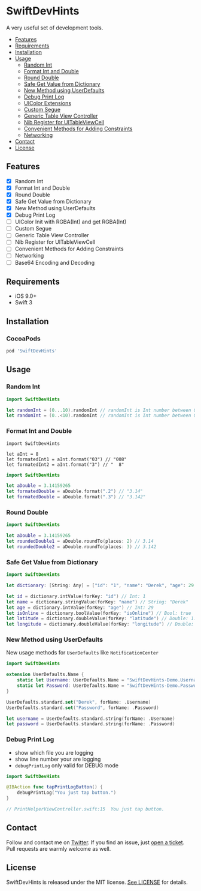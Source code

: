 # SwiftDevHints
A very useful set of development tools.

- [Features](#features)
- [Requirements](#requirements)
- [Installation](#installation)
- [Usage](#usage)
    + [Random Int](#random-int)
    + [Format Int and Double](#format-int-and-double)
    + [Round Double](#round-double)
    + [Safe Get Value from Dictionary](#safe-get-value-from-dictionary)
    + [New Method using UserDefaults](#new-method-using-userDefaults)
    + [Debug Print Log](#debug-print-log)
    + [UIColor Extensions](#uicolor-extensions)
    + [Custom Segue](#custom-segue)
    + [Generic Table View Controller](#generic-table-view-controller)
    + [Nib Register for UITableViewCell](#nib-register-for-uitableviewcell)
    + [Convenient Methods for Adding Constraints](#convenient-methods-for-adding-constraints)
    + [Networking](#networking)
- [Contact](#contact)
- [License](#license)

## Features

- [x] Random Int
- [x] Format Int and Double
- [x] Round Double
- [x] Safe Get Value from Dictionary
- [x] New Method using UserDefaults
- [x] Debug Print Log
- [ ] UIColor Init with RGBA(Int) and get RGBA(Int)
- [ ] Custom Segue
- [ ] Generic Table View Controller
- [ ] Nib Register for UITableViewCell
- [ ] Convenient Methods for Adding Constraints
- [ ] Networking
- [ ] Base64 Encoding and Decoding

## Requirements

- iOS 9.0+
- Swift 3

## Installation

### CocoaPods

```ruby
pod 'SwiftDevHints'
```

## Usage

### Random Int

```swift
import SwiftDevHints

let randomInt = (0...10).randomInt // randomInt is Int number between 0 ~ 10 (include 10)
let randomInt = (0..<10).randomInt // randomInt is Int number between 0 ~ 10 (not include 10)
```

### Format Int and Double

```
import SwiftDevHints

let aInt = 8
let formatedInt1 = aInt.format("03") // "008"
let formatedInt2 = aInt.format("3") // "  8"
```

```swift
import SwiftDevHints

let aDouble = 3.14159265
let formatedDouble = aDouble.format(".2") // "3.14"
let formatedDouble = aDouble.format(".3") // "3.142"
```

### Round Double

```swift
import SwiftDevHints

let aDouble = 3.14159265
let roundedDouble1 = aDouble.roundTo(places: 2) // 3.14
let roundedDouble2 = aDouble.roundTo(places: 3) // 3.142
```


### Safe Get Value from Dictionary

```swift
import SwiftDevHints

let dictionary: [String: Any] = ["id": "1", "name": "Derek", "age": 29, "isOnline": true, "latitude": 1.290270, "longitude": 103.851959]

let id = dictionary.intValue(forKey: "id") // Int: 1
let name = dictionary.stringValue(forKey: "name") // String: "Derek"
let age = dictionary.intValue(forKey: "age") // Int: 29
let isOnline = dictionary.boolValue(forKey: "isOnline") // Bool: true
let latitude = dictionary.doubleValue(forKey: "latitude") // Double: 1.290270
let longitude = dictionary.doubleValue(forKey: "longitude") // Double: 103.851959
```


### New Method using UserDefaults

New usage methods for `UserDefaults` like `NotificationCenter`
```swift
import SwiftDevHints

extension UserDefaults.Name {
    static let Username: UserDefaults.Name = "SwiftDevHints-Demo.Username"
    static let Password: UserDefaults.Name = "SwiftDevHints-Demo.Password"
}

UserDefaults.standard.set("Derek", forName: .Username)
UserDefaults.standard.set("Password", forName: .Password)

let username = UserDefaults.standard.string(forName: .Username)
let password = UserDefaults.standard.string(forName: .Password)
```


### Debug Print Log

- show which file you are logging
- show line number your are logging
- `debugPrintLog` only valid for DEBUG mode

```swift
import SwiftDevHints

@IBAction func tapPrintLogButton() {
    debugPrintLog("You just tap button.")
}

// PrintHelperViewController.swift:15  You just tap button.
```

<!---
### UIColor Extensions

```swift
```

### Custom Segue

### Generic Table View Controllers

```swift
import SwiftDevHints

struct Category {
    var title: String
}
let categories = [Category(title: "Computers"), Category(title: "Electronics")]

let categoriesVC = ItemsViewController(items: categories, configure: { (cell, category) in
    cell.textLabel?.text = category.title
})
nc.pushViewController(categoriesVC, animated: true)
```

### Nib Register for UITableViewCell

```swift
import SwiftDevHints

override func viewDidLoad() {
    super.viewDidLoad()
    
    registerNibForCellWithIdentifier(ItemCell.cellIdentifier, tableView: tableView)
}

func tableView(_ tableView: UITableView, cellForRowAt indexPath: IndexPath) -> UITableViewCell {
    let cell = tableView.dequeueReusableCell(withIdentifier: ItemCell.cellIdentifier, for: indexPath) as! ItemCell
    // configure cell
    return cell
}
```

### Convenient Methods for Adding Constraints

```
```

### Networking

```swift
```
-->

## Contact

Follow and contact me on [Twitter](https://twitter.com/derekcoder_). If you find an issue, just [open a ticket](https://github.com/derekcoder/SwiftDevHints/issues/new). Pull requests are warmly welcome as well.

## License

SwiftDevHints is released under the MIT license. [See LICENSE](https://github.com/derekcoder/SwiftDevHints/blob/master/LICENSE) for details.
